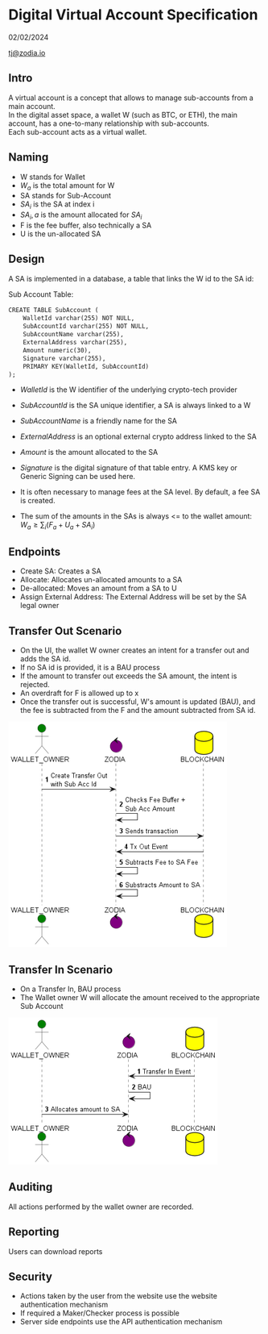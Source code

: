 # Digital Virtual Account Specification

02/02/2024

tj@zodia.io

## Intro

A virtual account is a concept that allows to manage sub-accounts from a main account.  
In the digital asset space, a wallet W (such as BTC, or ETH), the main account, has a one-to-many
relationship with sub-accounts.   
Each sub-account acts as a virtual wallet.

## Naming
- W stands for Wallet
- $W_a$ is the total amount for W
- SA stands for Sub-Account
- $SA_i$ is the SA at index i
- $SA_i,a$ is the amount allocated for $SA_i$
- F is the fee buffer, also technically a SA
- U is the un-allocated SA

## Design
A SA is implemented in a database, a table that links the W id to the SA id:

Sub Account Table:

```postgres-sql
CREATE TABLE SubAccount (
    WalletId varchar(255) NOT NULL,
    SubAccountId varchar(255) NOT NULL,
    SubAccountName varchar(255),
    ExternalAddress varchar(255),
    Amount numeric(30),
    Signature varchar(255),
    PRIMARY KEY(WalletId, SubAccountId)
);
```

- *WalletId* is the W identifier of the underlying crypto-tech provider
- *SubAccountId* is the SA unique identifier, a SA is always linked to a W
- *SubAccountName* is a friendly name for the SA
- *ExternalAddress* is an optional external crypto address linked to the SA
- *Amount* is the amount allocated to the SA
- *Signature* is the digital signature of that table entry. A KMS key or Generic Signing can be used here.

- It is often necessary to manage fees at the SA level. By default, a fee SA is created.
- The sum of the amounts in the SAs is always <= to the wallet amount: $W_a \geq \sum_{i} (F_a + U_a + SA_i)$

## Endpoints

- Create SA: Creates a SA
- Allocate: Allocates un-allocated amounts to a SA
- De-allocated: Moves an amount from a SA to U
- Assign External Address: The External Address will be set by the SA legal owner

## Transfer Out Scenario
- On the UI, the wallet W owner creates an intent for a transfer out and adds the SA id.
- If no SA id is provided, it is a BAU process
- If the amount to transfer out exceeds the SA amount, the intent is rejected.
- An overdraft for F is allowed up to x
- Once the transfer out is successful, W's amount is updated (BAU), and the fee is subtracted from the F and the amount
subtracted from SA id.

![Tx Out Flow](./va-tx-out.png)

## Transfer In Scenario
- On a Transfer In, BAU process
- The Wallet owner W will allocate the amount received to the appropriate Sub Account

![Tx In Flow](./va-tx-in.png)

## Auditing
All actions performed by the wallet owner are recorded.

## Reporting
Users can download reports

## Security
- Actions taken by the user from the website use the website authentication mechanism
- If required a Maker/Checker process is possible
- Server side endpoints use the API authentication mechanism
